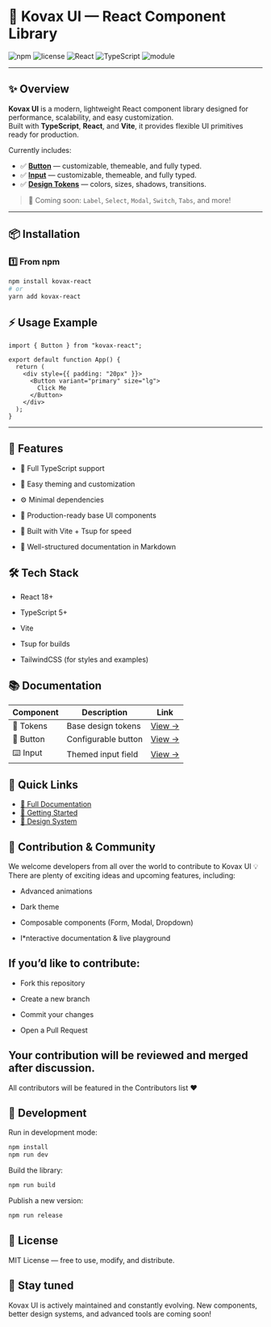 # 🧩 Kovax UI — React Component Library

![npm](https://img.shields.io/npm/v/kovax-react?color=3b82f6&label=version)
![license](https://img.shields.io/npm/l/kovax-react?color=green)
![React](https://img.shields.io/badge/React-16+-61dafb)
![TypeScript](https://img.shields.io/badge/TypeScript-5+-3178c6)
![module](https://img.shields.io/badge/module-ESM-blue)

---

## ✨ Overview

**Kovax UI** is a modern, lightweight React component library designed for performance, scalability, and easy customization.  
Built with **TypeScript**, **React**, and **Vite**, it provides flexible UI primitives ready for production.

Currently includes:
- ✅ [**Button**](https://github.com/MrKamura/kovax/blob/master/docs/components/Button.md) — customizable, themeable, and fully typed.
- ✅ [**Input**](https://github.com/MrKamura/kovax/blob/master/docs/components/Input.md) — customizable, themeable, and fully typed.
- ✅ [**Design Tokens**](https://github.com/MrKamura/kovax/blob/master/docs/components/Tokens.md) — colors, sizes, shadows, transitions.

> 🚀 Coming soon: `Label`, `Select`, `Modal`, `Switch`, `Tabs`, and more!


---

## 📦 Installation

### 1️⃣ From npm
```bash
npm install kovax-react
# or
yarn add kovax-react
```

## ⚡ Usage Example
```tsx
import { Button } from "kovax-react";

export default function App() {
  return (
    <div style={{ padding: "20px" }}>
      <Button variant="primary" size="lg">
        Click Me
      </Button>
    </div>
  );
}
```
---

## 🧠 Features

* 🌈 Full TypeScript support

* 🎨 Easy theming and customization

* ⚙️ Minimal dependencies

* 🧱 Production-ready base UI components

* 🚀 Built with Vite + Tsup for speed

* 📘 Well-structured documentation in Markdown



## 🛠 Tech Stack

* React 18+

* TypeScript 5+

* Vite

* Tsup for builds

* TailwindCSS (for styles and examples)

## 📚 Documentation


| Component | Description | Link |
|-----------|-------------|------|
| 🎨 Tokens | Base design tokens | [View →](https://github.com/MrKamura/kovax/blob/master/docs/components/Tokens.md) |
| 🔘 Button | Configurable button | [View →](https://github.com/MrKamura/kovax/blob/master/docs/components/Button.md) |
| ⌨️ Input | Themed input field | [View →](https://github.com/MrKamura/kovax/blob/master/docs/components/Input.md) |

## 🔗 Quick Links
- [📖 Full Documentation](./docs/)
- [🚀 Getting Started](./docs/GETTING_STARTED.md)
- [🎨 Design System](./docs/DESIGN_SYSTEM.md)
## 🤝 Contribution & Community

We welcome developers from all over the world to contribute to Kovax UI 💡
There are plenty of exciting ideas and upcoming features, including:

* Advanced animations

* Dark theme

* Composable components (Form, Modal, Dropdown)

* I*nteractive documentation & live playground

## If you’d like to contribute:

* Fork this repository

* Create a new branch

* Commit your changes

* Open a Pull Request

## Your contribution will be reviewed and merged after discussion.
All contributors will be featured in the Contributors list ❤️

## 🚀 Development
Run in development mode:
```bash
npm install
npm run dev
```

Build the library:
```bash
npm run build
```

Publish a new version:
```bash
npm run release
```

## 📄 License

MIT License — free to use, modify, and distribute.

## 🌟 Stay tuned

Kovax UI is actively maintained and constantly evolving.
New components, better design systems, and advanced tools are coming soon!
